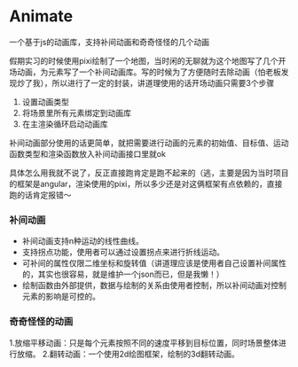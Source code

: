 # Animate
一个基于js的动画库，支持补间动画和奇奇怪怪的几个动画

假期实习的时候使用pixi绘制了一个地图，当时闲的无聊就为这个地图写了几个开场动画，为元素写了一个补间动画库。写的时候为了方便随时去除动画（怕老板发现炒了我），所以进行了一定的封装，讲道理使用的话开场动画只需要3个步骤

1. 设置动画类型
2. 将场景里所有元素绑定到动画库
3. 在主渲染循环启动动画库

补间动画部分使用的话更简单，就把需要进行动画的元素的初始值、目标值、运动函数类型和渲染函数放入补间动画接口里就ok


具体怎么用我就不说了，反正直接跑肯定是跑不起来的（逃，主要是因为当时项目的框架是angular，渲染使用的pixi，所以多少还是对这俩框架有点依赖的，直接跑的话肯定报错～

### 补间动画
* 补间动画支持n种运动的线性曲线。
* 支持拐点功能，使用者可以通过设置拐点来进行折线运动。
* 可补间的属性仅限二维坐标和旋转值（讲道理应该是使用者自己设置补间属性的，其实也很容易，就是维护一个json而已，但是我懒！）
* 绘制函数由外部提供，数据与绘制的关系由使用者控制，所以补间动画对控制元素的影响是可控的。

### 奇奇怪怪的动画
1.放缩平移动画：只是每个元素按照不同的速度平移到目标位置，同时场景整体进行放缩。
2.翻转动画：一个使用2d绘图框架，绘制的3d翻转动画。
